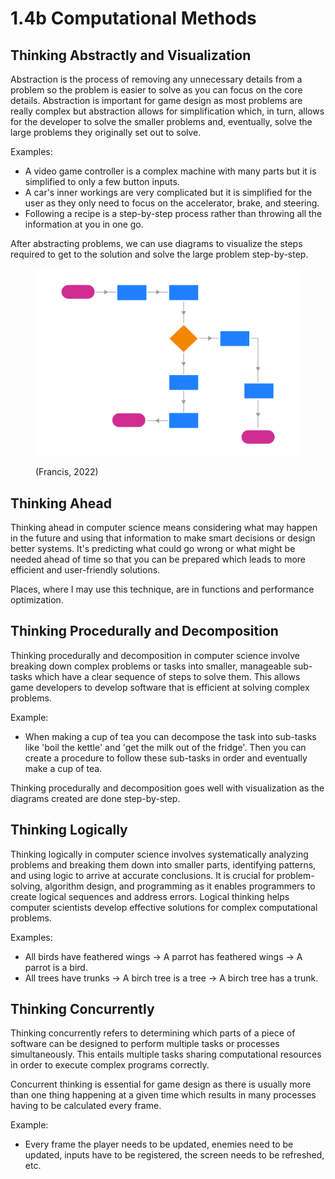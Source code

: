 # 1.4b Computational Methods

## Thinking Abstractly and Visualization

Abstraction is the process of removing any unnecessary details from a problem so the problem is easier to solve as you can focus on the core details. Abstraction is important for game design as most problems are really complex but abstraction allows for simplification which, in turn, allows for the developer to solve the smaller problems and, eventually, solve the large problems they originally set out to solve.

Examples:

* A video game controller is a complex machine with many parts but it is simplified to only a few button inputs.
* A car's inner workings are very complicated but it is simplified for the user as they only need to focus on the accelerator, brake, and steering.
* Following a recipe is a step-by-step process rather than throwing all the information at you in one go.

After abstracting problems, we can use diagrams to visualize the steps required to get to the solution and solve the large problem step-by-step.

<figure><img src="../.gitbook/assets/image (1) (1) (1) (1) (1) (1).png" alt=""><figcaption><p>(Francis, 2022)</p></figcaption></figure>

## Thinking Ahead

Thinking ahead in computer science means considering what may happen in the future and using that information to make smart decisions or design better systems. It's predicting what could go wrong or what might be needed ahead of time so that you can be prepared which leads to more efficient and user-friendly solutions.

Places, where I may use this technique, are in functions and performance optimization.

## Thinking Procedurally and Decomposition

Thinking procedurally and decomposition in computer science involve breaking down complex problems or tasks into smaller, manageable sub-tasks which have a clear sequence of steps to solve them. This allows game developers to develop software that is efficient at solving complex problems.

Example:

* When making a cup of tea you can decompose the task into sub-tasks like 'boil the kettle' and 'get the milk out of the fridge'. Then you can create a procedure to follow these sub-tasks in order and eventually make a cup of tea.

Thinking procedurally and decomposition goes well with visualization as the diagrams created are done step-by-step.

## Thinking Logically

Thinking logically in computer science involves systematically analyzing problems and breaking them down into smaller parts, identifying patterns, and using logic to arrive at accurate conclusions. It is crucial for problem-solving, algorithm design, and programming as it enables programmers to create logical sequences and address errors. Logical thinking helps computer scientists develop effective solutions for complex computational problems.

Examples:

* All birds have feathered wings -> A parrot has feathered wings -> A parrot is a bird.
* All trees have trunks -> A birch tree is a tree -> A birch tree has a trunk.

## Thinking Concurrently

Thinking concurrently refers to determining which parts of a piece of software can be designed to perform multiple tasks or processes simultaneously. This entails multiple tasks sharing computational resources in order to execute complex programs correctly.

Concurrent thinking is essential for game design as there is usually more than one thing happening at a given time which results in many processes having to be calculated every frame.

Example:

* Every frame the player needs to be updated, enemies need to be updated, inputs have to be registered, the screen needs to be refreshed, etc.
